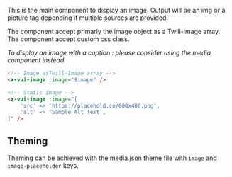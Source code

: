 This is the main component to display an image. Output will be an img or a picture tag depending if multiple sources are provided.

The component accept primarly the image object as a Twill-Image array. The component accept custom css class.

*To display an image with a caption : please consider using the media component instead*

```html
<!-- Image asTwill-Image array -->
<x-vui-image :image="$image" />

<!-- Static image -->
<x-vui-image :image="[
    'src' => 'https://placehold.co/600x400.png',
    'alt' => 'Sample Alt Text',
]" />
```

## Theming

Theming can be achieved with the media.json theme file with `image` and `image-placeholder` keys.